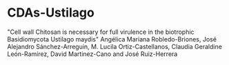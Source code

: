 # CDAs-Ustilago
"Cell wall Chitosan is necessary for full virulence in the  biotrophic Basidiomycota Ustilago maydis" Angélica Mariana Robledo-Briones, José Alejandro Sánchez-Arreguin, M. Lucila Ortiz-Castellanos, Claudia Geraldine León-Ramírez, David Martinez-Cano and José Ruiz-Herrera

